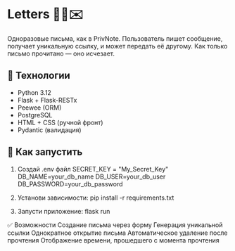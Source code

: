 # Letters 🕵️‍♂️✉️

Одноразовые письма, как в PrivNote.
Пользователь пишет сообщение, получает уникальную ссылку, и может передать её другому.
Как только письмо прочитано — оно исчезает.

## 🔧 Технологии

- Python 3.12
- Flask + Flask-RESTx
- Peewee (ORM)
- PostgreSQL
- HTML + CSS (ручной фронт)
- Pydantic (валидация)

## 🚀 Как запустить

1. Создай .env файл
SECRET_KEY = "My_Secret_Key"
DB_NAME=your_db_name
DB_USER=your_db_user
DB_PASSWORD=your_db_password

2. Установи зависимости:
pip install -r requirements.txt

3. Запусти приложение:
flask run

✅ Возможности
Создание письма через форму
Генерация уникальной ссылки
Однократное открытие письма
Автоматическое удаление после прочтения
Отображение времени, прошедшего с момента прочтения

